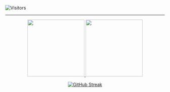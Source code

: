 

 ![Visitors](https://visitor-badge.glitch.me/badge?page_id=rialms&left_color=green&right_color=red)

 
 <hr>
 
 <div>
<div align="center">
  <a href="https://github.com/rialms">
  <img height="180em" src="https://github-readme-stats.vercel.app/api?username=rialms&show_icons=true&theme=dracula&include_all_commits=true&count_private=true"/>
  <img height="180em" src="https://github-readme-stats.vercel.app/api/top-langs/?username=rialms&layout=compact&langs_count=7&theme=dracula"/>
   

  [![GitHub Streak](https://github-readme-streak-stats.herokuapp.com?user=rialms&theme=dark)](https://git.io/streak-stats)
   
   
   
</div>


